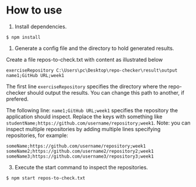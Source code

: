 # How to use

1. Install dependencies.
```
$ npm install
```
1. Generate a config file and the directory to hold generated results.

Create a file repos-to-check.txt with  content as illustrated below
```
exerciseRepository C:\Users\pc\Desktop\repo-checker\result\output
name1;GitHub URL;week1
```
The first line `exerciseRepository` specifies the directory where the repo-checker should output the results. You can change this path to another, if prefered.

The following line: `name1;GitHub URL;week1` specifies the repository the application should inspect. Replace the keys with something like `studentName;https://github.com/username/repository;week1`. Note: you can inspect multiple repositories by adding multiple lines specifying repositories, for example:
```
someName;https://github.com/username/repository;week1
someName2;https://github.com/username2/repository2;week1
someName3;https://github.com/username3/repository3;week1
```
3. Execute the start command to inspect the repositories.
```
$ npm start repos-to-check.txt
```